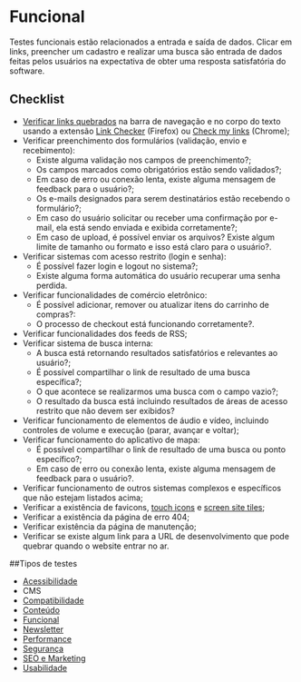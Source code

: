 # Funcional
Testes funcionais estão relacionados a entrada e saída de dados. Clicar em links, preencher um cadastro e realizar uma busca são entrada de dados feitas pelos usuários na expectativa de obter uma resposta satisfatória do software.

## Checklist
* [Verificar links quebrados](https://github.com/a2comunicacao/metodologia/blob/master/manutencao-evolutiva/manutencao-evolutiva.md#verifica%C3%A7%C3%A3o-de-links) na barra de navegação e no corpo do texto usando a extensão [Link Checker](https://addons.mozilla.org/pt-br/firefox/addon/linkchecker/) (Firefox) ou [Check my links](https://chrome.google.com/webstore/detail/check-my-links/ojkcdipcgfaekbeaelaapakgnjflfglf/) (Chrome);
* Verificar preenchimento dos formulários (validação, envio e recebimento):
	* Existe alguma validação nos campos de preenchimento?;
	* Os campos marcados como obrigatórios estão sendo validados?;
	* Em caso de erro ou conexão lenta, existe alguma mensagem de feedback para o usuário?;
	* Os e-mails designados para serem destinatários estão recebendo o formulário?;
	* Em caso do usuário solicitar ou receber uma confirmação por e-mail, ela está sendo enviada e exibida corretamente?;
	* Em caso de upload, é possível enviar os arquivos? Existe algum limite de tamanho ou formato e isso está claro para o usuário?.
* Verificar sistemas com acesso restrito (login e senha):
	* É possível fazer login e logout no sistema?;
	* Existe alguma forma automática do usuário recuperar uma senha perdida.
* Verificar funcionalidades de comércio eletrônico:
	* É possível adicionar, remover ou atualizar itens do carrinho de compras?:
	* O processo de checkout está funcionando corretamente?.
* Verificar funcionalidades dos feeds de RSS;
* Verificar sistema de busca interna:
	* A busca está retornando resultados satisfatórios e relevantes ao usuário?;
	* É possível compartilhar o link de resultado de uma busca específica?;
	* O que acontece se realizarmos uma busca com o campo vazio?;
	* O resultado da busca está incluindo resultados de áreas de acesso restrito que não devem ser exibidos?
* Verificar funcionamento de elementos de áudio e vídeo, incluindo controles de volume e execução (parar, avançar e voltar);
* Verificar funcionamento do aplicativo de mapa:
	* É possível compartilhar o link de resultado de uma busca ou ponto específico?;
	* Em caso de erro ou conexão lenta, existe alguma mensagem de feedback para o usuário?.
* Verificar funcionamento de outros sistemas complexos e específicos que não estejam listados acima;
* Verificar a existência de favicons, [touch icons](http://mathiasbynens.be/notes/touch-icons) e [screen site tiles](http://www.buildmypinnedsite.com/);
* Verificar a existência da página de erro 404;
* Verificar existência da página de manutenção;
* Verificar se existe algum link para a URL de desenvolvimento que pode quebrar quando o website entrar no ar.

##Tipos de testes
* [Acessibilidade](https://github.com/a2comunicacao/metodologia/blob/master/projeto-web/testes/tipos-de-testes/acessibilidade.md#acessibilidade)
* CMS
* [Compatibilidade](https://github.com/a2comunicacao/metodologia/blob/master/projeto-web/testes/tipos-de-testes/compatibilidade.md#compatibilidade-cross-browser)
* [Conteúdo](https://github.com/a2comunicacao/metodologia/blob/master/projeto-web/testes/tipos-de-testes/conteudo.md#conte%C3%BAdo)
* [Funcional](https://github.com/a2comunicacao/metodologia/blob/master/projeto-web/testes/tipos-de-testes/funcional.md#funcional)
* [Newsletter](https://github.com/a2comunicacao/metodologia/blob/master/projeto-web/testes/tipos-de-testes/newsletter.md#newsletter)
* [Performance](https://github.com/a2comunicacao/metodologia/blob/master/projeto-web/testes/tipos-de-testes/performance.md#performance)
* [Segurança](https://github.com/a2comunicacao/metodologia/blob/master/projeto-web/testes/tipos-de-testes/seguranca.md#seguran%C3%A7a)
* [SEO e Marketing](https://github.com/a2comunicacao/metodologia/blob/master/projeto-web/testes/tipos-de-testes/seo.md#seo-e-marketing)
* [Usabilidade](https://github.com/a2comunicacao/metodologia/blob/master/projeto-web/testes/tipos-de-testes/usabilidade.md#usabilidade)
